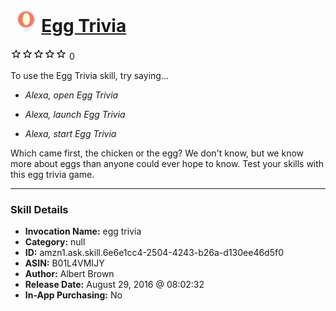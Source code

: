 # &nbsp;<img src="skill_icon" alt="Egg Trivia icon" width="36"> [Egg Trivia](http://alexa.amazon.com/#skills/amzn1.ask.skill.6e6e1cc4-2504-4243-b26a-d130ee46d5f0)
![0 stars](../../images/ic_star_border_black_18dp_1x.png)![0 stars](../../images/ic_star_border_black_18dp_1x.png)![0 stars](../../images/ic_star_border_black_18dp_1x.png)![0 stars](../../images/ic_star_border_black_18dp_1x.png)![0 stars](../../images/ic_star_border_black_18dp_1x.png) 0

To use the Egg Trivia skill, try saying...

* *Alexa, open Egg Trivia*

* *Alexa, launch Egg Trivia*

* *Alexa, start Egg Trivia*

Which came first, the chicken or the egg? We don't know, but we know more about eggs than anyone could ever hope to know. Test your skills with this egg trivia game.

***

### Skill Details

* **Invocation Name:** egg trivia
* **Category:** null
* **ID:** amzn1.ask.skill.6e6e1cc4-2504-4243-b26a-d130ee46d5f0
* **ASIN:** B01L4VMIJY
* **Author:** Albert Brown
* **Release Date:** August 29, 2016 @ 08:02:32
* **In-App Purchasing:** No
